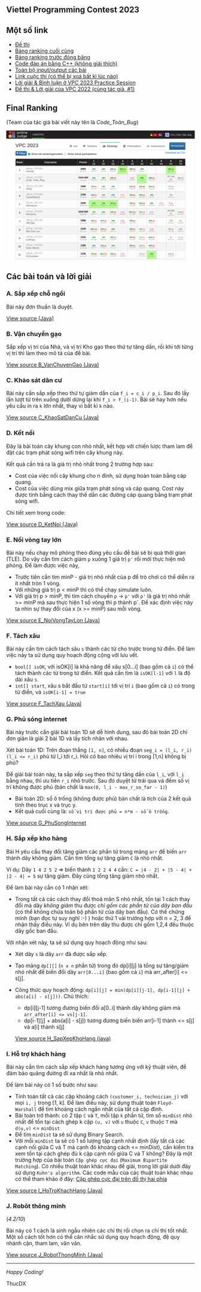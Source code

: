 Viettel Programming Contest 2023
----


## Một số link

- [Đề thi](resources/VPC2023.pdf)
- [Bảng ranking cuối cùng](resources/ranking_final.csv)
- [Bảng ranking trước đóng băng](resources/ranking_before_freeze.csv)
- [Code đáp án bằng C++ (không giải thích)](resources/Đáp%20án%20VPC%202023_C++_Judge.pdf)
- [Toàn bộ input/output các bài](resources/TestcasesVPC2023.zip)
- [Link cuộc thi (có thể bị xoá bất kì lúc nào)](https://vpc.vnoi.info/contest/vpc)
- [Lời giải & Bình luận ở VPC 2023 Practice Session](https://github.com/thucdx/vcc23_practice_session)
- [Đề thi & Lời giải của VPC 2022 (cùng tác giả, #1)](https://github.com/thucdx/viettel_code_challenges_2022)

## Final Ranking

(Team của tác giả bài viết này tên là *Code_Toàn_Bug*)

![Final Ranking](resources/Ranking_VPC2023.png)
## Các bài toán và lời giải

### A. Sắp xếp chỗ ngồi
Bài này đơn thuần là duyệt.

[View source (Java)](src/A_XepChoNgoi.java)

### B. Vận chuyển gạo

Sắp xếp vị trí của Nhà, và vị trí Kho gạo theo thứ tự tăng dần, rồi khi tới từng vị trí thì làm theo mô tả của đề bài.

[View source B_VanChuyenGao (Java)](src/B_VanChuyenGao.java)

### C. Khảo sát dân cư

Bài này cần sắp xếp theo thứ tự giảm dần của `f_i = c_i / p_i`.
Sau đó lấy lần lượt từ trên xuống dưới dừng lại khi `f_i > f_(i-1)`.
Bài sẽ hay hơn nếu yêu cầu in ra `k` lớn nhất, thay vì bất kì `k` nào.

[View source C_KhaoSatDanCu (Java)](src/C_KhaoSatDanCu.java)


### D. Kết nối

Đây là bài toán cây khung con nhỏ nhất, kết hợp với chiến lược tham lam để đặt các trạm phát sóng wifi trên cây khung này.

Kết quả cần trả ra là giá trị nhỏ nhất trong 2 trường hợp sau:
- Cost của việc nối cây khung cho n đỉnh, sử dụng hoàn toàn bằng cáp quang.
- Cost của việc dùng mix giữa trạm phát sóng và cáp quang. Cost này được tính bằng cách thay thế dần các đường cáp quang bằng trạm phát sóng wifi.

Chi tiết xem trong code:

[View source D_KetNoi (Java)](src/D_KetNoi.java)


### E. Nối vòng tay lớn

Bài này nếu chạy mô phỏng theo đúng yêu cầu đề bài sẽ bị quá thời gian (TLE). Do vậy cần tìm cách giảm `p` xuóng 1 giá trị `p'` rồi mới thực hiện mô phỏng.
Để làm được việc này,
- Trước tiên cần tìm minP - giá trị nhỏ nhất của p để trò chơi có thể diễn ra ít nhất tròn 1 vòng.
- Với những giá trị p < minP thì có thể chạy simulate luôn.
- Với giá trị p > minP, thì tìm cách chuyển `p` -> `p'` với `p'` là giá trị nhỏ nhất >= minP mà sau thực hiện 1 số vòng thì p thành p`. Để xác định việc này ta nhìn sự thay đổi của x (x >= minP) sau mỗi vòng.

[View source E_NoiVongTayLon (Java)](src/E_NoiVongTayLon.java)


### F. Tách xâu
Bài này cần tìm cách tách sâu `s` thành các từ cho trước trong từ điển.
Để làm việc này ta sử dụng quy hoạch động cộng với lưu vết.

- `bool[] isOK`, với isOK[i] là khả năng để xâu s[0...i] (bao gồm cả `i`) có thể tách thành các từ trong từ điển. Kết quả cần tìm là `isOK[l-1]` với `l` là độ dài xâu `s`.
- `int[] start`, xâu s bắt đầu từ `start[i]` tới vị trí `i` (bao gồm cả `i`) có trong từ điển, và `isOK[i-1] = true`

[View source F_TachXau (Java)](src/F_TachXau.java)

### G. Phủ sóng internet
Bài này trước cần giải bài toán 1D sẽ dễ hình dung, sau đó bài toán 2D chỉ đơn giản là giải 2 bài 1D và lấy tích nhân với nhau.

Xét bài toán 1D: Trên đoạn thẳng `[1, n]`, có nhiều đoạn `seg_i = (l_i, r_i) (l_i <= r_i)` phủ từ l_i tới r_i. Hỏi có bao nhiêu vị trí i trong [1,n] không bị phủ?

Để giải bài toán này, ta sắp xếp `seg` theo thứ tự tăng dần của `l_i`, với `l_i` bằng nhau, thì ưu tiên `r_i` nhỏ trước.
Sau đó duyệt từ trái qua và đếm số vị trí không được phủ (bản chất là `max(0, l_i - max_r_so_far - 1)`)

- Bài toán 2D: số ô trống (không được phủ) bản chất là tích của 2 kết quả tính theo trục x và trục y.
- Kết quả cuối cùng là: `số vị trí được phủ = n*m - số ô trống`.


[View source G_PhuSongInternet](src/G_PhuSongInternet.java)

### H. Sắp xếp kho hàng
Bài H yêu cầu thay đổi tăng giảm các phần tử trong mảng `arr` để biến `arr` thành dãy không giảm.
Cần tìm tổng sự tăng giảm `C` là nhỏ nhất.

Ví dụ: 
Dãy
 `1 4 2 5 2` => biến thành `1 2 2 4 4` cần: `C = |4 - 2| + |5 - 4| + |2 - 4| = 5` sự tăng giảm. Đây cũng tổng tăng giảm nhỏ nhất.

Để làm bài này cần có 1 nhận xét:
- Trong tất cả các cách thay đổi thoả mãn S nhỏ nhất, tồn tại 1 cách thay đổi mà dãy *không giảm* thu được *chỉ gồm các phần tử của dãy ban đầu* (có thể không chứa toàn bộ phần tử của dãy ban đầu).
Có thể chứng minh (bạn đọc tự suy nghĩ :-) ) hoặc thử 1 vài trường hợp với n = 2, 3 để nhận thấy điều này. Ví dụ bên trên dãy thu được chỉ gồm 1,2,4 đều thuộc dãy gốc ban đầu.

Với nhận xét này, ta sẽ sử dụng quy hoạch động như sau:
- Xét dãy `s` là dãy `arr` đã được sắp xếp.
- Tạo mảng `dp[][]` (`n x n` phần tử) trong đó dp[i][j] là tổng sự tăng/giảm nhỏ nhất để biến đổi dãy `arr[0...i]` (bao gồm cả `i`) mà arr_after[i] <= s[j].
- Công thức quy hoạch động: `dp[i][j] = min(dp[i][j-1], dp[i-1][j] + abs(a[i] - s[j]))`.
Chú thích: 
    + dp[i][j-1] tương đương biến đổi a[0..i] thành dãy không giảm mà `arr_after[i] <= vs[j-1]`.
    + dp[i-1][j] + abs(a[i] - s[j]) tương đương biến biến arr[i-1] thành <= s[j] và a[i] thành s[j]
    

  [View source H_SapXepKhoHang (java)](src/H_SapXepKhoHang.java)

### I. Hỗ trợ khách hàng
Bài này cần tìm cách sắp xếp khách hàng tương ứng với kỹ thuật viên, để đảm bảo quãng đường đi xa nhất là nhỏ nhất.

Để làm bài này có 1 số bước như sau:
- Tính toán tất cả các cặp khoảng cách `(customer_i, technician_j)` với mọi `i, j` trong [1, k]. Để làm điều này, sử dụng thuật toán `Floyd-Warshall` để tìm khoảng cách ngắn nhất của tất cả cặp đỉnh.
- Bài toán trở thành: có 2 tập `C` và `T`, mỗi tập `k` phần tử, tìm số `minDist` nhỏ nhất để tồn tại cách ghép k cặp `(u, v)` với `u` thuộc `C`, `v` thuộc `T` mà `d(u,v)` <= `minDist`
- Để tìm `minDist` ta sẽ sử dụng Binary Search.
- Với mỗi `minDist` ta sẽ có 1 số lượng tập cạnh nhất định (lấy tất cả các cạnh nối giữa C và T mà cạnh đó khoảng cách <= minDist), cần kiểm tra xem tồn tại cách ghép đủ k cặp cạnh nối giữa C và T không?
Đây là một trường hợp của bài toán `Cặp ghép cực đại` (`Maximum Bipartite Matching`). Có nhiều thuật toán khác nhau để giải, trong lời giải dưới đây sử dụng `Kuhn's algorithm`. Các code mẫu của các thuật toán khác nhau có thể tham khảo ở đây: [Cặp ghép cực đại trên đồ thị hai phía
  ](https://oj.vnoi.info/problem/nkbm)

[View source I_HoTroKhachHang (Java)](src/I_HoTroKhachHang.java)

### J. Robôt thông minh
(*4.2/10*)

Bài này có 1 cách là sinh ngẫu nhiên các chỉ thị rồi chọn ra chỉ thị tốt nhất.
Một số cách tốt hơn có thể cân nhắc sử dụng quy hoạch động, đệ quy nhánh cận, tham lam, vân vân.

[View source J_RobotThongMinh (Java)](src/J_RobotThongMinh.java)


----
*Happy Coding!*

ThucDX


